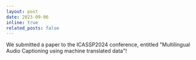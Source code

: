 ```yaml
---
layout: post
date: 2023-09-06
inline: true
related_posts: false
---
```


We submitted a paper to the ICASSP2024 conference, entitled "Multilingual Audio Captioning using machine translated data"!

